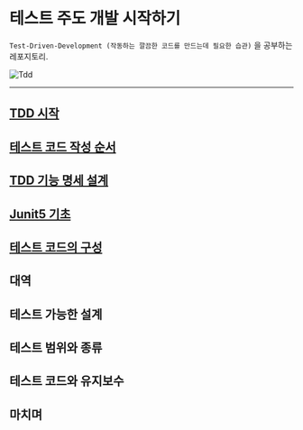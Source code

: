 # 테스트 주도 개발 시작하기

`Test-Driven-Development (작동하는 깔끔한 코드를 만드는데 필요한 습관)` 을 공부하는 레포지토리.

![Tdd](https://user-images.githubusercontent.com/40031858/134803669-88a0a0eb-512f-483e-93cf-bd32845726cb.png)

----

## [TDD 시작](https://github.com/saechimdaeki/tdd/tree/main/chap02)

## [테스트 코드 작성 순서](https://github.com/saechimdaeki/tdd/tree/main/chap03)

 ## [TDD 기능 명세 설계](https://github.com/saechimdaeki/tdd/tree/main/chap04)

## [Junit5 기초](https://github.com/saechimdaeki/tdd/tree/main/chap05)

## [테스트 코드의 구성](https://github.com/saechimdaeki/tdd/tree/main/chap06)

## 대역

## 테스트 가능한 설계

## 테스트 범위와 종류

## 테스트 코드와 유지보수

## 마치며

